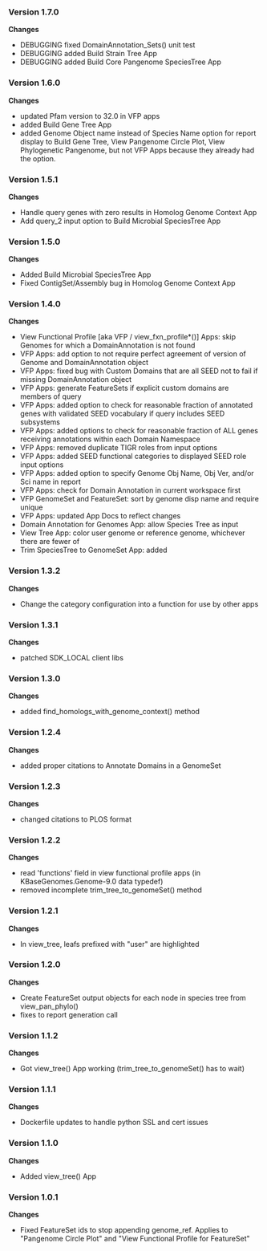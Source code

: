 ### Version 1.7.0
__Changes__
- DEBUGGING fixed DomainAnnotation_Sets() unit test
- DEBUGGING added Build Strain Tree App
- DEBUGGING added Build Core Pangenome SpeciesTree App

### Version 1.6.0
__Changes__
- updated Pfam version to 32.0 in VFP apps
- added Build Gene Tree App
- added Genome Object name instead of Species Name option for report display to Build Gene Tree, View Pangenome Circle Plot, View Phylogenetic Pangenome, but not VFP Apps because they already had the option.

### Version 1.5.1
__Changes__
- Handle query genes with zero results in Homolog Genome Context App
- Add query_2 input option to Build Microbial SpeciesTree App

### Version 1.5.0
__Changes__
- Added Build Microbial SpeciesTree App
- Fixed ContigSet/Assembly bug in Homolog Genome Context App

### Version 1.4.0
__Changes__
- View Functional Profile [aka VFP / view_fxn_profile*()] Apps: skip Genomes for which a DomainAnnotation is not found
- VFP Apps: add option to not require perfect agreement of version of Genome and DomainAnnotation object
- VFP Apps: fixed bug with Custom Domains that are all SEED not to fail if missing DomainAnnotation object
- VFP Apps: generate FeatureSets if explicit custom domains are members of query
- VFP Apps: added option to check for reasonable fraction of annotated genes with validated SEED vocabulary if query includes SEED subsystems
- VFP Apps: added options to check for reasonable fraction of ALL genes receiving annotations within each Domain Namespace
- VFP Apps: removed duplicate TIGR roles from input options
- VFP Apps: added SEED functional categories to displayed SEED role input options
- VFP Apps: added option to specify Genome Obj Name, Obj Ver, and/or Sci name in report
- VFP Apps: check for Domain Annotation in current workspace first
- VFP GenomeSet and FeatureSet: sort by genome disp name and require unique
- VFP Apps: updated App Docs to reflect changes
- Domain Annotation for Genomes App: allow Species Tree as input
- View Tree App: color user genome or reference genome, whichever there are fewer of
- Trim SpeciesTree to GenomeSet App: added

### Version 1.3.2
__Changes__
- Change the category configuration into a function for use by other apps

### Version 1.3.1
__Changes__
- patched SDK_LOCAL client libs

### Version 1.3.0
__Changes__
- added find_homologs_with_genome_context() method

### Version 1.2.4
__Changes__
- added proper citations to Annotate Domains in a GenomeSet

### Version 1.2.3
__Changes__
- changed citations to PLOS format

### Version 1.2.2
__Changes__
- read 'functions' field in view functional profile apps (in KBaseGenomes.Genome-9.0 data typedef)
- removed incomplete trim_tree_to_genomeSet() method

### Version 1.2.1
__Changes__
- In view_tree, leafs prefixed with "user" are highlighted

### Version 1.2.0
__Changes__
- Create FeatureSet output objects for each node in species tree from view_pan_phylo()
- fixes to report generation call

### Version 1.1.2
__Changes__
- Got view_tree() App working (trim_tree_to_genomeSet() has to wait)

### Version 1.1.1
__Changes__
- Dockerfile updates to handle python SSL and cert issues

### Version 1.1.0
__Changes__
- Added view_tree() App

### Version 1.0.1
__Changes__
- Fixed FeatureSet ids to stop appending genome_ref.  Applies to "Pangenome Circle Plot" and "View Functional Profile for FeatureSet"
